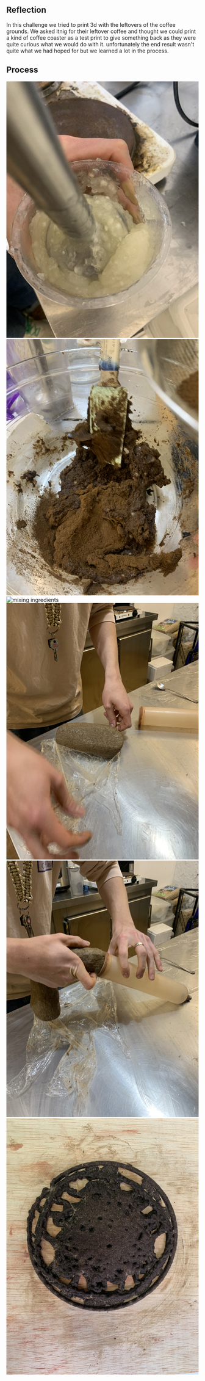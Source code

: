 ## Reflection 
In this challenge we tried to print 3d with the leftovers of the coffee grounds. We asked itnig for their leftover coffee and thought we could print a kind of coffee coaster as a test print to give something back as they were quite curious what we would do with it. unfortunately the end result wasn't quite what we had hoped for but we learned a lot in the process.

## Process
![](../../../images/Bearbeitet/IMG_9904.JPG)
![](../../../images/Bearbeitet/IMG_9905.JPG)
![mixing ingredients](../../../images/Bearbeitet/coffeprocess.gif)
![](../../../images/Bearbeitet/IMG_9910.JPG)
![](../../../images/Bearbeitet/IMG_9911.JPG)
![](../../../images/Bearbeitet/IMG_9935.JPG)

